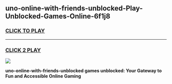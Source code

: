 
## uno-online-with-friends-unblocked-Play-Unblocked-Games-Online-6f1j8
<h3>
<a href="https://premium76.site?title=uno-online-with-friends-unblocked&ref=25A">CLICK TO PLAY</a></h3>
<hr>

<h3>
<a href="https://premium76.site?title=uno-online-with-friends-unblocked&ref=25A">CLICK 2 PLAY</a>
  
</h3>

<a href="https://premium76.site?title=uno-online-with-friends-unblocked&ref=25A"><img src="https://clearcache.store/games.png"></a>


**uno-online-with-friends-unblocked games unblocked: Your Gateway to Fun and Accessible Online Gaming**
